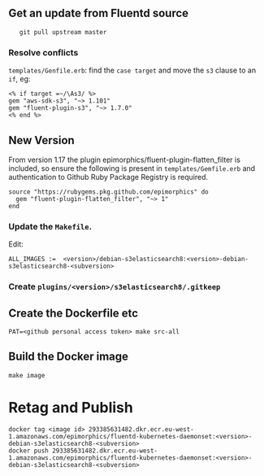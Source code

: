 ## Get an update from Fluentd source

```
   git pull upstream master
```

### Resolve conflicts

`templates/Genfile.erb`: find the `case target` and move the `s3` clause to an `if`, eg:

```
<% if target =~/\As3/ %>
gem "aws-sdk-s3", "~> 1.101"
gem "fluent-plugin-s3", "~> 1.7.0"
<% end %>
```

## New Version

From version 1.17 the plugin epimorphics/fluent-plugin-flatten_filter is included, so ensure the following is present in `templates/Gemfile.erb` and authentication to Github Ruby Package Registry is required.
```
source "https://rubygems.pkg.github.com/epimorphics" do
  gem "fluent-plugin-flatten_filter", "~> 1"
end
```

### Update the `Makefile`.

Edit:
```
ALL_IMAGES :=  <version>/debian-s3elasticsearch8:<version>-debian-s3elasticsearch8-<subversion>
```

### Create `plugins/<version>/s3elasticsearch8/.gitkeep`

## Create the Dockerfile etc

```
PAT=<github personal access token> make src-all
```

## Build the Docker image

```
make image
```

# Retag and Publish

```
docker tag <image id> 293385631482.dkr.ecr.eu-west-1.amazonaws.com/epimorphics/fluentd-kubernetes-daemonset:<version>-debian-s3elasticsearch8-<subversion>
docker push 293385631482.dkr.ecr.eu-west-1.amazonaws.com/epimorphics/fluentd-kubernetes-daemonset:<version>-debian-s3elasticsearch8-<subversion>
```
